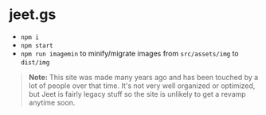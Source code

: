 # jeet.gs

- `npm i`
- `npm start`
- `npm run imagemin` to minify/migrate images from `src/assets/img` to `dist/img`

> **Note:** This site was made many years ago and has been touched by a lot of people over that time. It's not very well organized or optimized, but Jeet is fairly legacy stuff so the site is unlikely to get a revamp anytime soon.
